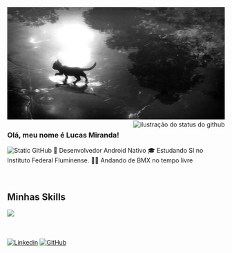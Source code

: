<img src="./assets/monochromecat.jpg" alt="Banner do Projeto" style="width: 100%; height: 260px;"/>

<img align='right' src="https://github-readme-stats.vercel.app/api?username=lucasmsaluno&show_icons=true&title_color=000000&text_color=000000&icon_color=000000&bg_color=ffffff&cache_seconds=2300" alt="ilustração do status do github">

### Olá, meu nome é Lucas Miranda!

<img src="https://img.shields.io/static/v1?label=Overview&message=lucasmsaluno&color=f8efd4&style=for-the-badge&logo=GitHub" alt="Static GitHub">
💚 Desenvolvedor Android Nativo
🎓 Estudando SI no Instituto Federal Fluminense.
🚵🏽 Andando de BMX no tempo livre 

<br/>
<br/>
<br/>

## Minhas Skills

<div align="left">
    <img src="https://skillicons.dev/icons?i=kotlin,androidstudio,sqlite,neovim,postman,git,github" /><br>
</div>

<br/>
<br/>

[![Linkedin](https://img.shields.io/badge/-lucasmirandalm-blue?style=flat-square&logo=Linkedin&logoColor=white&link=lucasmirandalm)](https://www.linkedin.com/in/lucasmirandalm/)
[![GitHub](https://img.shields.io/github/followers/lucasmsaluno?label=follow&style=social)](https://github.com/lucasmsaluno)
